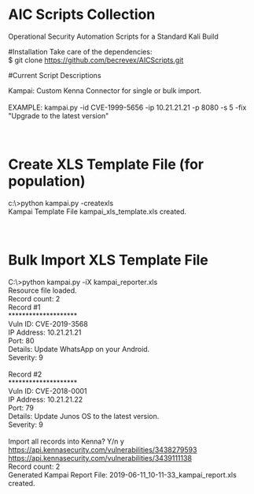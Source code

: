 # AIC Scripts Collection
Operational Security Automation Scripts for a Standard Kali Build

#Installation
Take care of the dependencies:<br>
$ git clone https://github.com/becrevex/AICScripts.git

#Current Script Descriptions


Kampai: Custom Kenna Connector for single or bulk import.<br>
<br>
EXAMPLE: kampai.py -id CVE-1999-5656 -ip 10.21.21.21 -p 8080 -s 5 -fix "Upgrade to the latest version"<br>
<br>
<br>
# Create XLS Template File (for population)<br>
c:\\>python kampai.py -createxls<br>
Kampai Template File kampai_xls_template.xls created.<br>
<br>
<br>
# Bulk Import XLS Template File 
C:\\>python kampai.py -iX kampai_reporter.xls<br>
Resource file loaded.<br>
Record count:  2<br>
Record #1<br>
********************<br>
Vuln ID:     CVE-2019-3568<br>
IP Address:  10.21.21.21<br>
Port:        80<br>
Details:     Update WhatsApp on your Android.<br>
Severity:    9<br>
<br>
Record #2<br>
********************<br>
Vuln ID:     CVE-2018-0001<br>
IP Address:  10.21.21.22<br>
Port:        79<br>
Details:     Update Junos OS to the latest version.<br>
Severity:    9<br>
 <br>
Import all records into Kenna? Y/n y<br>
https://api.kennasecurity.com/vulnerabilities/3438279593<br>
https://api.kennasecurity.com/vulnerabilities/3439111138<br>
Record count:  2<br>
Generated Kampai Report File:  2019-06-11_10-11-33_kampai_report.xls created.<br>
